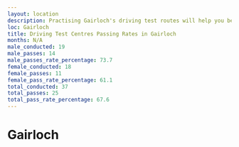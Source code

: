 ```yaml
---
layout: location
description: Practising Gairloch's driving test routes will help you become more confident in your gear-changing abilities.
loc: Gairloch
title: Driving Test Centres Passing Rates in Gairloch
months: N/A
male_conducted: 19
male_passes: 14
male_passes_rate_percentage: 73.7
female_conducted: 18
female_passes: 11
female_pass_rate_percentage: 61.1
total_conducted: 37
total_passes: 25
total_pass_rate_percentage: 67.6
---
```


# Gairloch

